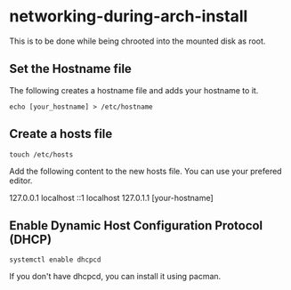 # networking-during-arch-install

This is to be done while being chrooted into the mounted disk as root.

## Set the Hostname file

The following creates a hostname file and adds your hostname to it.

```echo [your_hostname] > /etc/hostname```

## Create a hosts file

```touch /etc/hosts```

Add the following content to the new hosts file. You can use your prefered editor.

127.0.0.1 localhost  ::1 localhost  127.0.1.1 [your-hostname]

## Enable Dynamic Host Configuration Protocol (DHCP)

```systemctl enable dhcpcd```

If you don't have dhcpcd, you can install it using pacman.
